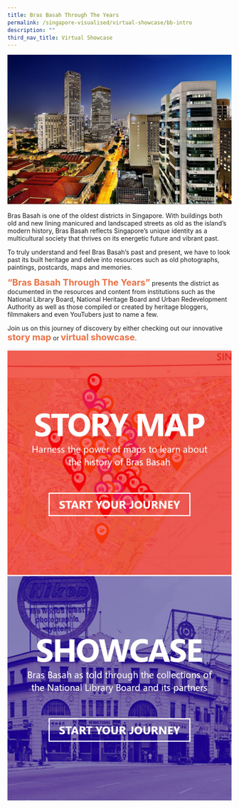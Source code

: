 ```yaml
---
title: Bras Basah Through The Years
permalink: /singapore-visualised/virtual-showcase/bb-intro
description: ""
third_nav_title: Virtual Showcase
---
```

![Alt text for image on Isomer site](/images/sample-bb-showcase-landing.jpg)

Bras Basah is one of the oldest districts in Singapore. With buildings both old and new lining manicured and landscaped streets as old as the island’s modern history, Bras Basah reflects Singapore’s unique identity as a multicultural society that thrives on its energetic future and vibrant past. 

To truly understand and feel Bras Basah’s past and present, we have to look past its built heritage and delve into resources such as old photographs, paintings, postcards, maps and memories. 

<span style="font-weight: 700; font-size: 20px; font-style: normal; color:#eb7044">“Bras Basah Through The Years”</span> presents the district as documented in the resources and content from institutions such as the National Library Board, National Heritage Board and Urban Redevelopment Authority as well as those compiled or created by heritage bloggers, filmmakers and even YouTubers just to name a few.

Join us on this journey of discovery by either checking out our innovative <span style="font-weight: 700; font-size: 20px; font-style: normal; color:#eb7044">story map</span> or <span style="font-weight: 700; font-size: 20px; font-style: normal; color:#eb7044">virtual showcase</span>.

<div class="container__line padding--lg">
    <div class="row">
        <div class="col is-12" style="padding: 2px 0; background-color: #efefef;">
        </div>
    </div>
</div>

<div>
	<div class="row is-multiline">
	    <div class="col is-half-desktop is-half-tablet">
	<a href="https://nlb.geoicon.com/spatialdiscovery/storymaps/bras-basah-the-complete-story-map/index.html"><img src="/images/story-map-journey.jpg" alt="image 4"></a>
	</div>
    <div class="col is-half-desktop is-half-tablet">
<a href="/singapore-visualised/virtual-showcase/bb-early"><img src="/images/showcase-journey.jpg" alt="image 2"></a>
</div>
	</div> 
	</div>
